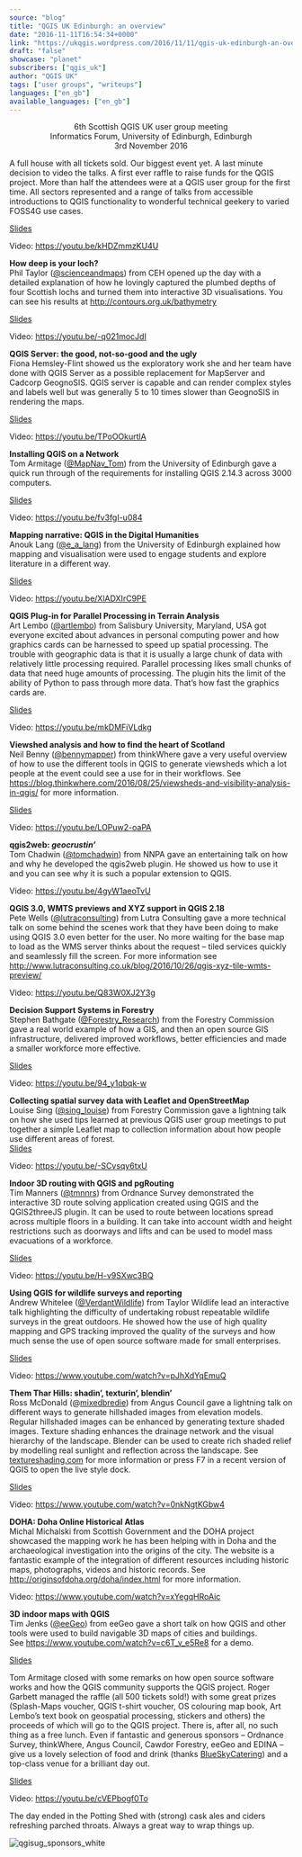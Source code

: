 ```yaml
---
source: "blog"
title: "QGIS UK Edinburgh: an overview"
date: "2016-11-11T16:54:34+0000"
link: "https://ukqgis.wordpress.com/2016/11/11/qgis-uk-edinburgh-an-overview/"
draft: "false"
showcase: "planet"
subscribers: ["qgis_uk"]
author: "QGIS UK"
tags: ["user groups", "writeups"]
languages: ["en_gb"]
available_languages: ["en_gb"]
---
```


<p style="text-align: center;">6th Scottish QGIS UK user group meeting<br />
Informatics Forum, University of Edinburgh, Edinburgh<br />
3rd November 2016</p>
<p>A full house with all tickets sold. Our biggest event yet. A last minute decision to video the talks. A first ever raffle to raise funds for the QGIS project. More than half the attendees were at a QGIS user group for the first time. All sectors represented and a range of talks from accessible introductions to QGIS functionality to wonderful technical geekery to varied FOSS4G use cases.</p>
<p><a href="http://www.slideshare.net/RossMcDonald1/welcome-to-the-6th-scottish-qgis-uk-meeting">Slides</a></p>
<p>Video: <a href="https://youtu.be/kHDZmmzKU4U">https://youtu.be/kHDZmmzKU4U</a></p>
<p><strong>How deep is your loch?</strong><br />
Phil Taylor (<a href="https://twitter.com/scienceandmaps">@scienceandmaps</a>) from CEH opened up the day with a detailed explanation of how he lovingly captured the plumbed depths of four Scottish lochs and turned them into interactive 3D visualisations. You can see his results at <a href="http://contours.org.uk/bathymetry" rel="nofollow">http://contours.org.uk/bathymetry</a></p>
<p><a href="http://www.slideshare.net/RossMcDonald1/how-deep-is-your-loch">Slides</a></p>
<p>Video: <a href="https://youtu.be/-q021mocJdI">https://youtu.be/-q021mocJdI</a><span id="more-1500"></span></p>
<p><strong>QGIS Server: the good, not-so-good and the ugly</strong><br />
Fiona Hemsley-Flint showed us the exploratory work she and her team have done with QGIS Server as a possible replacement for MapServer and Cadcorp GeognoSIS. QGIS server is capable and can render complex styles and labels well but was generally 5 to 10 times slower than GeognoSIS in rendering the maps.</p>
<p><a href="http://www.slideshare.net/RossMcDonald1/qgis-server-the-good-the-notsogood-and-the-ugly">Slides</a></p>
<p>Video: <a href="https://youtu.be/TPoOOkurtlA">https://youtu.be/TPoOOkurtlA</a></p>
<p><strong>Installing QGIS on a Network</strong><br />
Tom Armitage (<a href="https://twitter.com/MapNav_Tom">@MapNav_Tom</a>) from the University of Edinburgh gave a quick run through of the requirements for installing QGIS 2.14.3 across 3000 computers.</p>
<p><a href="http://www.slideshare.net/RossMcDonald1/installing-qgis-on-a-network">Slides</a></p>
<p>Video: <a href="https://youtu.be/fv3fgI-u084">https://youtu.be/fv3fgI-u084</a></p>
<p><strong>Mapping narrative: QGIS in the Digital Humanities </strong><br />
Anouk Lang (<a href="https://twitter.com/e_a_lang">@e_a_lang</a>) from the University of Edinburgh explained how mapping and visualisation were used to engage students and explore literature in a different way.</p>
<p><a href="http://www.slideshare.net/RossMcDonald1/mapping-narrative-qgis-in-the-humanities-classrom">Slides</a></p>
<p>Video: <a href="https://youtu.be/XlADXIrC9PE">https://youtu.be/XlADXIrC9PE</a></p>
<p><strong>QGIS Plug-in for Parallel Processing in Terrain Analysis</strong><br />
Art Lembo (<a href="https://twitter.com/artlembo">@artlembo</a>) from Salisbury University, Maryland, USA got everyone excited about advances in personal computing power and how graphics cards can be harnessed to speed up spatial processing. The trouble with geographic data is that it is usually a large chunk of data with relatively little processing required. Parallel processing likes small chunks of data that need huge amounts of processing. The plugin hits the limit of the ability of Python to pass through more data. That&#8217;s how fast the graphics cards are.</p>
<p><a href="http://www.slideshare.net/RossMcDonald1/qgis-plugin-for-parallel-processing-in-terrain-analysis">Slides</a></p>
<p>Video: <a href="https://youtu.be/mkDMFiVLdkg">https://youtu.be/mkDMFiVLdkg</a></p>
<p><strong>Viewshed analysis and how to find the heart of Scotland</strong><br />
Neil Benny (<a href="https://twitter.com/bennymapper">@bennymapper</a>) from thinkWhere gave a very useful overview of how to use the different tools in QGIS to generate viewsheds which a lot people at the event could see a use for in their workflows. See <a href="https://blog.thinkwhere.com/2016/08/25/viewsheds-and-visibility-analysis-in-qgis/" rel="nofollow">https://blog.thinkwhere.com/2016/08/25/viewsheds-and-visibility-analysis-in-qgis/</a> for more information.</p>
<p><a href="http://www.slideshare.net/RossMcDonald1/viewsheds-and-advanced-calculations">Slides</a></p>
<p>Video: <a href="https://youtu.be/LOPuw2-oaPA">https://youtu.be/LOPuw2-oaPA</a></p>
<p><strong>qgis2web: <em>geocrustin&#8217;</em></strong><br />
Tom Chadwin (<a href="https://twitter.com/tomchadwin">@tomchadwin</a>) from NNPA gave an entertaining talk on how and why he developed the qgis2web plugin. He showed us how to use it and you can see why it is such a popular extension to QGIS.</p>
<p>Video: <a href="https://youtu.be/4gyW1aeoTvU">https://youtu.be/4gyW1aeoTvU</a></p>
<p><strong>QGIS 3.0, WMTS previews and XYZ support in QGIS 2.18</strong><br />
Pete Wells (<a href="https://twitter.com/lutraconsulting">@lutraconsulting</a>) from Lutra Consulting gave a more technical talk on some behind the scenes work that they have been doing to make using QGIS 3.0 even better for the user. No more waiting for the base map to load as the WMS server thinks about the request &#8211; tiled services quickly and seamlessly fill the screen. For more information see <a href="http://www.lutraconsulting.co.uk/blog/2016/10/26/qgis-xyz-tile-wmts-preview/">http://www.lutraconsulting.co.uk/blog/2016/10/26/qgis-xyz-tile-wmts-preview/</a></p>
<p>Video: <a href="https://youtu.be/Q83W0XJ2Y3g">https://youtu.be/Q83W0XJ2Y3g</a></p>
<p><strong>Decision Support Systems in Forestry</strong><br />
Stephen Bathgate (<a href="https://twitter.com/Forestry_Research">@Forestry_Research</a>) from the Forestry Commission gave a real world example of how a GIS, and then an open source GIS infrastructure, delivered improved workflows, better efficiencies and made a smaller workforce more effective.</p>
<p><a href="http://www.slideshare.net/RossMcDonald1/decision-support-tools-for-forestry-using-open-source-software">Slides</a></p>
<p>Video: <a href="https://youtu.be/94_y1qbqk-w">https://youtu.be/94_y1qbqk-w</a></p>
<p><strong>Collecting spatial survey data with Leaflet and OpenStreetMap</strong><br />
Louise Sing (<a href="https://twitter.com/sing_louise">@sing_louise</a>) from Forestry Commission gave a lightning talk on how she used tips learned at previous QGIS user group meetings to put together a simple Leaflet map to collection information about how people use different areas of forest.<br />
<a href="http://www.slideshare.net/RossMcDonald1/data-capture-with-leaflet-and-openstreetmap">Slides</a></p>
<p>Video: <a href="https://youtu.be/-SCvsqy6txU">https://youtu.be/-SCvsqy6txU</a></p>
<p><strong>Indoor 3D routing with QGIS and pgRouting</strong><br />
Tim Manners (<a href="https://twitter.com/tmnnrs">@tmnnrs</a>) from Ordnance Survey demonstrated the interactive 3D route solving application created using QGIS and the QGIS2threeJS plugin. It can be used to route between locations spread across multiple floors in a building. It can take into account width and height restrictions such as doorways and lifts and can be used to model mass evacuations of a workforce.</p>
<p><a href="http://www.slideshare.net/RossMcDonald1/creating-and-indoor-routable-network-with-qgis-and-pgrouting">Slides</a></p>
<p>Video: <a href="https://youtu.be/H-v9SXwc3BQ">https://youtu.be/H-v9SXwc3BQ</a></p>
<p><strong>Using QGIS for wildlife surveys and reporting</strong><br />
Andrew Whitelee (<a href="https://twitter.com/VerdantWildlife">@VerdantWildlife</a>) from Taylor Wildlife lead an interactive talk highlighting the difficulty of undertaking robust repeatable wildlife surveys in the great outdoors. He showed how the use of high quality mapping and GPS tracking improved the quality of the surveys and how much sense the use of open source software made for small enterprises.</p>
<p><a href="http://www.slideshare.net/RossMcDonald1/using-qgis-for-ecological-surveying">Slides</a></p>
<p>Video: <a href="https://www.youtube.com/watch?v=pJhXdYqEmuQ">https://www.youtube.com/watch?v=pJhXdYqEmuQ</a></p>
<p><strong>Them Thar Hills: shadin&#8217;, texturin&#8217;, blendin&#8217;</strong><br />
Ross McDonald (@<a href="https://twitter.com/mixedbredie">mixedbredie</a>) from Angus Council gave a lightning talk on different ways to generate hillshaded images from elevation models. Regular hillshaded images can be enhanced by generating texture shaded images. Texture shading enhances the drainage network and the visual hierarchy of the landscape. Blender can be used to create rich shaded relief by modelling real sunlight and reflection across the landscape. See <a href="http://textureshading.com">textureshading.com</a> for more information or press F7 in a recent version of QGIS to open the live style dock.</p>
<p><a href="http://www.slideshare.net/RossMcDonald1/them-thar-hills-shadin-texturin-blendin">Slides</a></p>
<p>Video: <a href="https://www.youtube.com/watch?v=0nkNgtKGbw4">https://www.youtube.com/watch?v=0nkNgtKGbw4</a></p>
<p><strong>DOHA: Doha Online Historical Atlas</strong><br />
Michal Michalski from Scottish Government and the DOHA project showcased the mapping work he has been helping with in Doha and the archaeological investigation into the origins of the city. The website is a fantastic example of the integration of different resources including historic maps, photographs, videos and historic records. See <a href="http://originsofdoha.org/doha/index.html">http://originsofdoha.org/doha/index.html</a> for more information.</p>
<p>Video: <a href="https://www.youtube.com/watch?v=xYegqHRoAic">https://www.youtube.com/watch?v=xYegqHRoAic</a></p>
<p><strong>3D indoor maps with QGIS</strong><br />
Tim Jenks (<a href="https://twitter.com/eeGeo">@eeGeo</a>) from eeGeo gave a short talk on how QGIS and other tools were used to build navigable 3D maps of cities and buildings. See <a href="https://www.youtube.com/watch?v=c6T_v_e5Re8">https://www.youtube.com/watch?v=c6T_v_e5Re8</a> for a demo.</p>
<p><a href="http://www.slideshare.net/RossMcDonald1/using-qgis-to-create-3d-indoor-maps">Slides</a></p>
<p>Tom Armitage closed with some remarks on how open source software works and how the QGIS community supports the QGIS project. Roger Garbett managed the raffle (all 500 tickets sold!) with some great prizes (Splash-Maps voucher, QGIS t-shirt voucher, OS colouring map book, Art Lembo&#8217;s text book on geospatial processing, stickers and others) the proceeds of which will go to the QGIS project. There is, after all, no such thing as a free lunch. Even if fantastic and generous sponsors &#8211; Ordnance Survey, thinkWhere, Angus Council, Cawdor Forestry, eeGeo and EDINA &#8211; give us a lovely selection of food and drink (thanks <a href="http://blueskycatering.wix.com/bluesky-catering">BlueSkyCatering</a>) and a top-class venue for a brilliant day out.</p>
<p><a href="http://www.slideshare.net/RossMcDonald1/qgis-uk-thank-you-for-coming">Slides</a></p>
<p>Video: <a href="https://youtu.be/cVEPbogf0To">https://youtu.be/cVEPbogf0To</a></p>
<p>The day ended in the Potting Shed with (strong) cask ales and ciders refreshing parched throats. Always a great way to wrap things up.</p>
<p><img alt="qgisug_sponsors_white" class="alignnone size-full wp-image-1511" src="https://ukqgis.wordpress.com/wp-content/uploads/2016/11/qgisug_sponsors_white.png?w=700" /></p>
